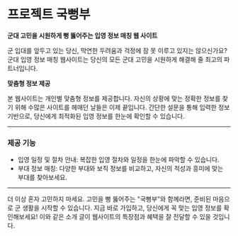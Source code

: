 # 프로젝트 국뻥부

**군대 고민을 시원하게 뻥 뚫어주는 입영 정보 매칭 웹 사이트**

군 입대를 앞두고 있는 당신, 막연한 두려움과 걱정에 잠 못 이루고 있지는 않으신가요?
군대 입영 정보 매칭 웹사이트는 당신의 모든 군대 고민을 시원하게 해결해 줄
최고의 파트너입니다.

**맞춤형 정보 제공**

본 웹사이트는 개인별 맞춤형 정보를 제공합니다.
자신의 상황에 맞는 정확한 정보를 찾기 위해 수많은 사이트를 헤매던 날들은 이제 끝입니다.
간단한 설문을 통해 입력한 정보 기반으로, 당신에게 최적화된 입영 정보를 한눈에
확인할 수 있습니다.

---

### 제공 기능
- 입영 일정 및 절차 안내: 복잡한 입영 절차와 일정을 한눈에 파악할 수 있습니다.
- 부대 정보 매칭: 다양한 부대와 보직 정보를 비교하고, 자신의 적성과 흥미에 맞는 부대를 찾아보세요.

---

더 이상 혼자 고민하지 마세요. 고민을 뻥 뚫어주는 "국뻥부"와 함께라면,
준비된 마음으로 군 생활을 시작할 수 있습니다. 지금 바로 가입하고,
당신에게 꼭 맞는 입영 정보를 확인해보세요!
이와 같은 소개 글이 웹사이트의 특장점과 혜택을 잘 전달할 수 있을 것입니다.